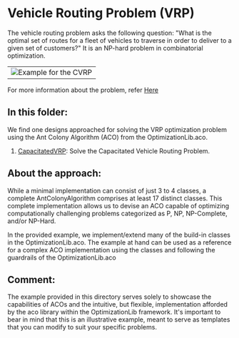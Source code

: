 # Vehicle Routing Problem (VRP)
The vehicle routing problem asks the following question: "What is the optimal set of routes for a fleet of vehicles to traverse in order to deliver to a given set of customers?" It is an NP-hard problem in combinatorial optimization.


<table>
  <tr>
    <td> <img src="https://github.com/SergioOyaga/AntColonyAlgorithmExamples/blob/master/src/out/VRP/CapacitatedVRP_Google.gif"  title="Example for the CVRP" alt="Example for the CVRP" /></td>
  </tr>
</table>

For more information about the problem, refer [Here](https://en.wikipedia.org/wiki/Vehicle_routing_problem)

## In this folder:
We find one designs approached for solving the VRP optimization problem using the Ant Colony Algorithm (ACO)
from the OptimizationLib.aco.
1. [CapacitatedVRP](https://github.com/SergioOyaga/AntColonyAlgorithmExamples/blob/master/src/main/java/org/soyaga/examples/VRP/CapacitatedVRP):
   Solve the Capacitated Vehicle Routing Problem.

## About the approach:
While a minimal implementation can consist of just 3 to 4 classes, a complete AntColonyAlgorithm comprises at least 17 distinct classes. This complete implementation
allows us to devise an ACO capable of optimizing computationally challenging problems categorized as P, NP, NP-Complete,
and/or NP-Hard.

In the provided example, we implement/extend many of the build-in classes in the OptimizationLib.aco. 
The example at hand can be used as a reference for a complex ACO implementation using the classes and following the guardrails of the OptimizationLib.aco

## Comment:
The example provided in this directory serves solely to showcase the capabilities of ACOs and the intuitive, but flexible,
implementation afforded by the aco library within the OptimizationLib framework. It's
important to bear in mind that this is an illustrative example, meant to serve as templates that you can modify to suit your specific problems.

